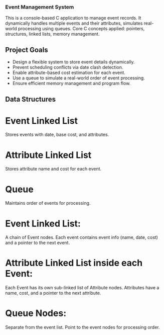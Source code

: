 ### Event Management System
This is a console-based C application to manage event records. It dynamically handles multiple events and their attributes, simulates real-world processing using queues.
Core C concepts applied: pointers, structures, linked lists, memory management.

## Project Goals
- Design a flexible system to store event details dynamically.
- Prevent scheduling conflicts via date clash detection.
- Enable attribute-based cost estimation for each event.
- Use a queue to simulate a real-world order of event processing.
- Ensure efficient memory management and program flow.

## Data Structures
# Event Linked List
Stores events with date, base cost, and attributes.
# Attribute Linked List
Stores attribute name and cost for each event.
# Queue
Maintains order of events for processing.
# Event Linked List:
A chain of Event nodes.
Each event contains event info (name, date, cost) and a pointer to the next event.
# Attribute Linked List inside each Event:
Each Event has its own sub-linked list of Attribute nodes.
Attributes have a name, cost, and a pointer to the next attribute.
# Queue Nodes:
Separate from the event list.
Point to the event nodes for processing order.
